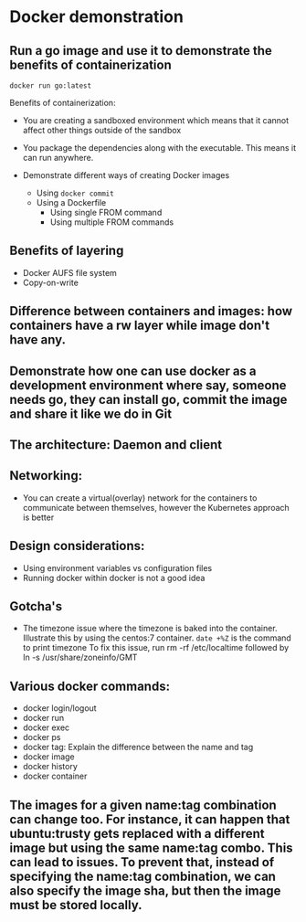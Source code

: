 # Docker demonstration

## Run a go image and use it to demonstrate the benefits of containerization
`docker run go:latest`

Benefits of containerization:
 * You are creating a sandboxed environment which means that it cannot affect other things outside of the sandbox
 * You package the dependencies along with the executable. This means it can run anywhere.

* Demonstrate different ways of creating Docker images
  * Using `docker commit`
  * Using a Dockerfile
    * Using single FROM command
    * Using multiple FROM commands

## Benefits of layering
 * Docker AUFS file system
 * Copy-on-write

## Difference between containers and images: how containers have a rw layer while image don't have any.

## Demonstrate how one can use docker as a development environment where say, someone needs go, they can install go, commit the image and share it like we do in Git

## The architecture: Daemon and client

## Networking:
 * You can create a virtual(overlay) network for the containers to communicate between themselves, however the Kubernetes approach is better

## Design considerations:
 * Using environment variables vs configuration files
 * Running docker within docker is not a good idea

## Gotcha's
 * The timezone issue where the timezone is baked into the container. Illustrate this by using the centos:7 container. `date +%Z` is the command to print timezone
   To fix this issue, run rm -rf /etc/localtime followed by ln -s /usr/share/zoneinfo/GMT

## Various docker commands:
 * docker login/logout
 * docker run
 * docker exec
 * docker ps
 * docker tag: Explain the difference between the name and tag
 * docker image
 * docker history
 * docker container

## The images for a given name:tag combination can change too. For instance, it can happen that ubuntu:trusty gets replaced with a different image but using the same name:tag combo. This can lead to issues. To prevent that, instead of specifying the name:tag combination, we can also specify the image sha, but then the image must be stored locally. 
